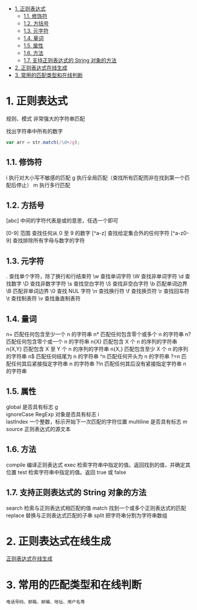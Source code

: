 <!-- TOC -->

- [1. 正则表达式](#1-正则表达式)
    - [1.1. 修饰符](#11-修饰符)
    - [1.2. 方括号](#12-方括号)
    - [1.3. 元字符](#13-元字符)
    - [1.4. 量词](#14-量词)
    - [1.5. 属性](#15-属性)
    - [1.6. 方法](#16-方法)
    - [1.7. 支持正则表达式的 String 对象的方法](#17-支持正则表达式的-string-对象的方法)
- [2. 正则表达式在线生成](#2-正则表达式在线生成)
- [3. 常用的匹配类型和在线判断](#3-常用的匹配类型和在线判断)

<!-- /TOC -->
# 1. 正则表达式

规则、模式 非常强大的字符串匹配

找出字符串中所有的数字

```js
var arr = str.match(/\d+/g);
```

## 1.1. 修饰符

i	执行对大小写不敏感的匹配
g	执行全局匹配（查找所有匹配而非在找到第一个匹配后停止）
m	执行多行匹配

## 1.2. 方括号

[abc]       中间的字符代表是或的意思，任选一个即可

[0-9]       范围 查找任何从 0 至 9 的数字
[^a-z]      查找给定集合外的任何字符
[^a-z0-9]   查找排除所有字母与数字的字符

## 1.3. 元字符

.	查找单个字符，除了换行和行结束符
\w	查找单词字符
\W	查找非单词字符
\d	查找数字
\D	查找非数字字符
\s	查找空白字符
\S	查找非空白字符
\b	匹配单词边界
\B	匹配非单词边界
\0	查找 NUL 字符
\n	查找换行符
\f	查找换页符
\r	查找回车符
\t	查找制表符
\v	查找垂直制表符

## 1.4. 量词

n+	    匹配任何包含至少一个 n 的字符串
n*	    匹配任何包含零个或多个 n 的字符串
n?	    匹配任何包含零个或一个 n 的字符串
n{X}	匹配包含 X 个 n 的序列的字符串
n{X,Y}	匹配包含 X 至 Y 个 n 的序列的字符串
n{X,}	匹配包含至少 X 个 n 的序列的字符串
n$	    匹配任何结尾为 n 的字符串
^n	    匹配任何开头为 n 的字符串
?=n	    匹配任何其后紧接指定字符串 n 的字符串
?!n	    匹配任何其后没有紧接指定字符串 n 的字符串

## 1.5. 属性

global	    是否具有标志 g    
ignoreCase	RegExp 对象是否具有标志 i   
lastIndex	一个整数，标示开始下一次匹配的字符位置 
multiline	是否具有标志 m   
source      正则表达式的源文本   

## 1.6. 方法

compile	    编译正则表达式
exec	    检索字符串中指定的值。返回找到的值，并确定其位置
test	    检索字符串中指定的值。返回 true 或 false

## 1.7. 支持正则表达式的 String 对象的方法

search	检索与正则表达式相匹配的值
match	找到一个或多个正则表达式的匹配
replace	替换与正则表达式匹配的子串
split	把字符串分割为字符串数组

# 2. 正则表达式在线生成

[正则表达式在线生成](http://tools.jb51.net/regex/create_reg)

# 3. 常用的匹配类型和在线判断

    电话号码、邮箱、邮编、地址、用户名等
